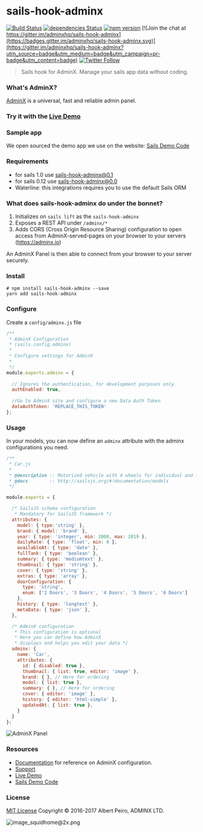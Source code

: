 # sails-hook-adminx
[![Build Status](https://travis-ci.org/adminxhq/sails-hook-adminx.svg?branch=master)](https://travis-ci.org/adminxhq/sails-hook-adminx)
[![dependencies Status](https://david-dm.org/adminxhq/sails-hook-adminx/status.svg)](https://david-dm.org/adminxhq/sails-hook-adminx)
[![npm version](https://badge.fury.io/js/sails-hook-adminx.svg)](https://badge.fury.io/js/sails-hook-adminx) 
[![Join the chat at https://gitter.im/adminxhq/sails-hook-adminx](https://badges.gitter.im/adminxhq/sails-hook-adminx.svg)](https://gitter.im/adminxhq/sails-hook-adminx?utm_source=badge&utm_medium=badge&utm_campaign=pr-badge&utm_content=badge)
[![Twitter Follow](https://img.shields.io/twitter/follow/adminxhq.svg?style=social&maxAge=3600)](https://twitter.com/adminxhq)

> Sails hook for AdminX. Manage your sails app data without coding.

### What's AdminX?
[AdminX](https://adminx.io) is a universal, fast and reliable admin panel.

### Try it with the [Live Demo](https://adminx.io/demo)

### Sample app
We open sourced the demo app we use on the website:
[Sails Demo Code](http://github.com/adminxhq/sails-demo)

### Requirements
- for sails 1.0 use sails-hook-adminx@0.1
- for sails 0.12 use sails-hook-adminx@0.0
- Waterline: this integrations requires you to use the default Sails ORM

### What does sails-hook-adminx do under the bonnet?
1. Initializes on `sails lift` as the `sails-hook-adminx`
2. Exposes a REST API under `/adminx/*`
3. Adds CORS (Cross Origin Resource Sharing) configuration to open access from AdminX-served-pages on your browser to your servers (https://adminx.io)

An AdminX Panel is then able to connect from your browser to your server securely.

### Install
```console
# npm install sails-hook-adminx --save
yarn add sails-hook-adminx
```

### Configure
Create a `config/adminx.js` file

```javascript
/**
 * AdminX Configuration
 * (sails.config.adminx)
 *
 * Configure settings for AdminX
 *
 */
module.exports.adminx = {
  
  // Ignores the authentication, for development purposes only
  authEnabled: true,
  
  //Go to AdminX site and configure a new Data Auth Token
  dataAuthToken: 'REPLACE_THIS_TOKEN'
};
```

### Usage
In your models, you can now define an `adminx` attribute with the adminx configurations you need.
```javascript
/**
 * Car.js
 *
 * @description :: Motorized vehicle with 4 wheels for individual and family transport
 * @docs        :: http://sailsjs.org/#!documentation/models
 */

module.exports = {

  /* SailsJS schema configuration
   * Mandatory for SailsJS framework */
  attributes: {
    model: { type:'string' },
    brand: { model: 'brand' },
    year: { type: 'integer', min: 2000, max: 2019 },
    dailyRate: { type: 'float', min: 0 },
    availableAt: { type: 'date' },
    fullTank: { type: 'boolean' },
    summary: { type: 'mediumtext' },
    thumbnail: { type: 'string' },
    cover: { type: 'string' },
    extras: { type: 'array' },
    doorConfiguration: {
      type: 'string',
      enum: ['2 Doors', '3 Doors', '4 Doors', '5 Doors', '6 Doors']
    },
    history: { type: 'longtext' },
    metaData: { type: 'json' },
  },

  /* AdminX configuration
   * This configuration is optional
   * Here you can define how AdminX
   * displays and helps you edit your data */
  adminx: {
    name: 'Car',
    attributes: {
      id: { disabled: true },
      thumbnail: { list: true, editor: 'image' },
      brand: { }, // Here for ordering
      model: { list: true },
      summary: { }, // Here for ordering
      cover: { editor: 'image' },
      history: { editor: 'html-simple' },
      updatedAt: { list: true },
    }
  }
};
```

![AdminX Panel](https://adminx.io/web/images/app-animations/desktop-landscape.gif?v2)


### Resources
- [Documentation](https://adminx.io/docs) for reference on AdminX configuration.
- [Support](https://adminx.io/support)
- [Live Demo](https://adminx.io/demo)
- [Sails Demo Code](http://github.com/adminxhq/sails-demo)

### License
[MIT License](/LICENSE.md) Copyright © 2016-2017 Albert Peiro, ADMINX LTD.

![image_squidhome@2x.png](http://sailsjs.com/images/bkgd_squiddy.png)
